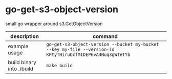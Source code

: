 # go-get-s3-object-version

small go wrapper around s3.GetObjectVersion

description | command
--- | ---
example usage | `go-get-s3-object-version --bucket my-bucket --key my-file --version-id KPtyTHiruOcfMIDEP6vA4Nuq3gWTeTYb`
build binary into ./build | `make build`
